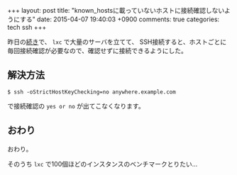 +++
layout: post
title: "known_hostsに載っていないホストに接続確認しないようにする"
date: 2015-04-07 19:40:03 +0900
comments: true
categories: tech ssh
+++

昨日の[続き](/blog/2015/04/06/careless-miss/)で、 `lxc` で大量のサーバを立てて、
SSH接続すると、ホストごとに毎回接続確認が必要なので、確認せずに接続できるようにした。

## 解決方法

```
$ ssh -oStrictHostKeyChecking=no anywhere.example.com
```

で接続確認の `yes or no` が出てこなくなります。

## おわり
おわり。

そのうち `lxc` で100個ほどのインスタンスのベンチマークとりたい…
